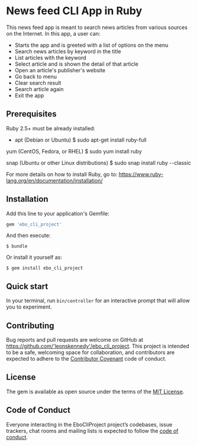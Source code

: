 # News feed CLI App in Ruby

This news feed app is meant to search news articles from various sources on the Internet. In this app, a user can:

- Starts the app and is greeted with a list of options on the menu
- Search news articles by keyword in the title
- List articles with the keyword
- Select article and is shown the detail of that article
- Open an article's publisher's website
- Go back to menu
- Clear search result
- Search article again
- Exit the app

## Prerequisites

Ruby 2.5+ must be already installed:

- apt (Debian or Ubuntu)
$ sudo apt-get install ruby-full

yum (CentOS, Fedora, or RHEL)
$ sudo yum install ruby

snap (Ubuntu or other Linux distributions)
$ sudo snap install ruby --classic

For more details on how to install Ruby, go to: https://www.ruby-lang.org/en/documentation/installation/

## Installation

Add this line to your application's Gemfile:

```ruby
gem 'ebo_cli_project'
```

And then execute:

    $ bundle

Or install it yourself as:

    $ gem install ebo_cli_project

## Quick start

In your terminal, run `bin/controller` for an interactive prompt that will allow you to experiment.


## Contributing

Bug reports and pull requests are welcome on GitHub at https://github.com/'leonskennedy'/ebo_cli_project. This project is intended to be a safe, welcoming space for collaboration, and contributors are expected to adhere to the [Contributor Covenant](http://contributor-covenant.org) code of conduct.

## License

The gem is available as open source under the terms of the [MIT License](https://opensource.org/licenses/MIT).

## Code of Conduct

Everyone interacting in the EboCliProject project’s codebases, issue trackers, chat rooms and mailing lists is expected to follow the [code of conduct](https://github.com/'leonskennedy'/ebo_cli_project/blob/master/CODE_OF_CONDUCT.md).
